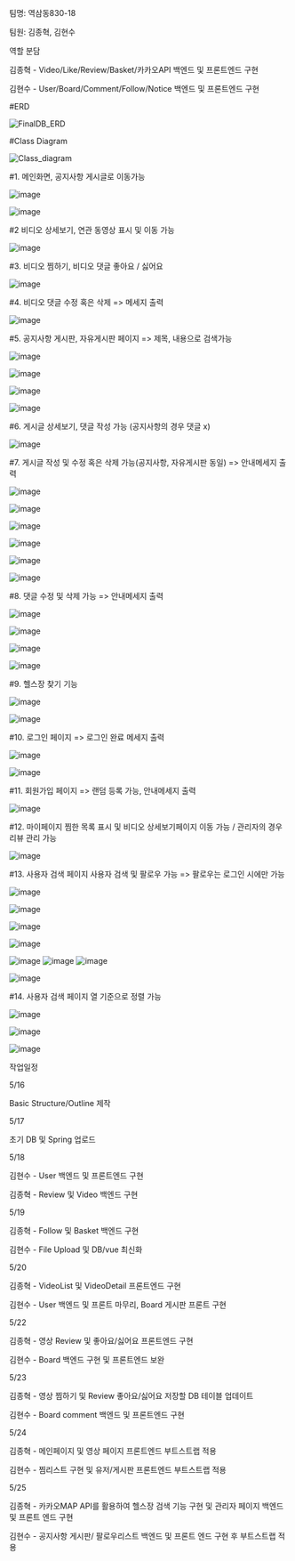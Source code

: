 팀명: 역삼동830-18

팀원: 김종혁, 김현수


역할 분담 

김종혁 - Video/Like/Review/Basket/카카오API 백엔드 및 프론트엔드 구현

김현수 - User/Board/Comment/Follow/Notice 백엔드 및 프론트엔드 구현



#ERD

![FinalDB_ERD](../../tree/main/etc/image/FinalDB_ERD.png)

#Class Diagram

![Class_diagram](/uploads/8b3ccbc01b9dc672e779bb0a4c3554d9/Class_diagram.png)


#1. 메인화면, 공지사항 게시글로 이동가능

![image](/uploads/d57a124ac115cb4f6abefe36171b7b71/image.png)

![image](/uploads/7102c46d285a3178b072f677475da2e4/image.png)


#2 비디오 상세보기, 연관 동영상 표시 및 이동 가능

![image](/uploads/34a368151103a2e92694a86bc64e370e/image.png)


#3. 비디오 찜하기, 비디오 댓글 좋아요 / 싫어요

![image](/uploads/9700ec8aee0930850487e186c3385700/image.png)


#4. 비디오 댓글 수정 혹은 삭제 => 메세지 출력

![image](/uploads/6c387b825ebf3a47e57c50f942526bc9/image.png)


#5. 공지사항 게시판, 자유게시판 페이지 => 제목, 내용으로 검색가능

![image](/uploads/8fd91413e6aaf35a4773f14d6cd2b826/image.png)

![image](/uploads/9aef4ed1a9537d72c1336821f88a685f/image.png)

![image](/uploads/5e7a43c194ce885d3424b84ee6b39473/image.png)

![image](/uploads/8f92a1b2a9810429813fbd0a3c31f752/image.png)


#6. 게시글 상세보기, 댓글 작성 가능 (공지사항의 경우 댓글 x)

![image](/uploads/bc47fc849a0c9156ec10d6060e2051cd/image.png)


#7. 게시글 작성 및 수정 혹은 삭제 가능(공지사항, 자유게시판 동일) => 안내메세지 출력   

![image](/uploads/d009a5d939cc5a47bfdb373708f48f23/image.png)

![image](/uploads/af481514f2666f0b38da74aca2fe53bc/image.png)

![image](/uploads/b9ff955319c911b634f1e95be834b966/image.png)

![image](/uploads/242d8d5bf2435f6304ed802eb3f980a7/image.png)

![image](/uploads/62236d7a0bccd11b60f303d3068ae954/image.png)

![image](/uploads/2781ef0ebe37e044f6a57ea1cfbb836e/image.png)


#8. 댓글 수정 및 삭제 가능 => 안내메세지 출력

![image](/uploads/853299ebd26f2d29bf834e7e60019880/image.png)

![image](/uploads/802c0995c99c5d93919a11f214f7ca18/image.png)

![image](/uploads/b538cdaae0a381392858bf60db0bb37b/image.png)

![image](/uploads/5fec6ed4bb7465bc24290dab9989fda1/image.png)


#9. 헬스장 찾기 기능

![image](/uploads/425abda3259c955e8af802e39e93a6b9/image.png)

![image](/uploads/4a44aa73032649780d29dbbaed7d3baf/image.png)


#10. 로그인 페이지 => 로그인 완료 메세지 출력

![image](/uploads/ed250e177c6cbda3fc02c38bfb4edafd/image.png)

![image](/uploads/b1bed5faa0b017a5124b13add36d150c/image.png)


#11. 회원가입 페이지 => 랜덤 등록 가능, 안내메세지 출력

![image](/uploads/a50cc760861e46c4c668b59261fbaa34/image.png)


#12. 마이페이지 찜한 목록 표시 및 비디오 상세보기페이지 이동 가능 / 관리자의 경우 리뷰 관리 가능

![image](/uploads/efee83cbb462bd0fd0a1a0f84e777e51/image.png)


#13. 사용자 검색 페이지 사용자 검색 및 팔로우 가능 => 팔로우는 로그인 시에만 가능 

![image](/uploads/31b797dd3eb4f4822171d163e2a499be/image.png)

![image](/uploads/45a72b8c18e334ded466f3c5d24f1322/image.png)

![image](/uploads/cff8b1ab3203a394c5baafcdf3ffa61a/image.png)

![image](/uploads/a11d9374c5371bfb6ebfdf10e361d3c4/image.png)

![image](/uploads/43b8c17b401d8b094ec10656a706b5ea/image.png)
![image](/uploads/da8239fb57d427c3216753bc7dd11b65/image.png)
![image](/uploads/ce6d45567036b9c0872ad78385d270fb/image.png)

![image](/uploads/4b99252619346eee76ca5c6a47eaf0bc/image.png)


#14. 사용자 검색 페이지 열 기준으로 정렬 가능

![image](/uploads/a7f56ad58e791a5e1ebcba7ddc37f425/image.png)

![image](/uploads/f2817191eaeab27c43ed430583988d0c/image.png)

![image](/uploads/bede87eadf704057e5557efd42030bae/image.png)


작업일정


5/16

Basic Structure/Outline 제작


5/17

초기 DB 및 Spring 업로드


5/18

김현수 - User 백엔드 및 프론트엔드 구현

김종혁 - Review 및 Video 백엔드 구현


5/19

김종혁 - Follow 및 Basket 백엔드 구현

김현수 - File Upload 및 DB/vue 최신화


5/20

김종혁 - VideoList 및 VideoDetail 프론트엔드 구현

김현수 - User 백엔드 및 프론트 마무리, Board 게시판 프론트 구현


5/22

김종혁 - 영상 Review 및 좋아요/싫어요 프론트엔드 구현

김현수 - Board 백엔드 구현 및 프론트엔드 보완


5/23

김종혁 - 영상 찜하기 및 Review 좋아요/싫어요 저장할 DB 테이블 업데이트

김현수 - Board comment 백엔드 및 프론트엔드 구현


5/24

김종혁 - 메인페이지 및 영상 페이지 프론트엔드 부트스트랩 적용

김현수 - 찜리스트 구현 및 유저/게시판 프론트엔드 부트스트랩 적용


5/25

김종혁 - 카카오MAP API를 활용하여 헬스장 검색 기능 구현 및 관리자 페이지 백엔드 및 프론트 엔드 구현

김현수 - 공지사항 게시판/ 팔로우리스트 백엔드 및 프론트 엔드 구현 후 부트스트랩 적용
